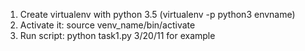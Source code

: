 1. Create virtualenv with python 3.5 (virtualenv -p python3 envname)
2. Activate it: source venv_name/bin/activate
3. Run script: python task1.py 3/20/11 for example 
